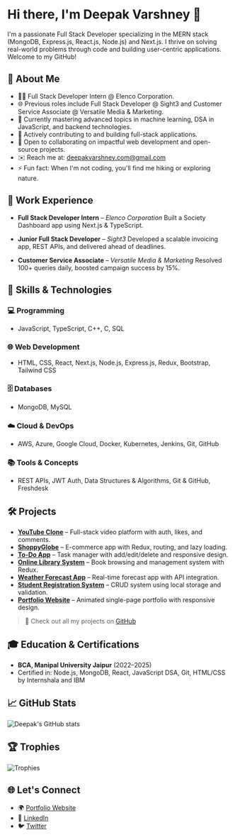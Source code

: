 # Hi there, I'm Deepak Varshney 👋

I'm a passionate Full Stack Developer specializing in the MERN stack (MongoDB, Express.js, React.js, Node.js) and Next.js. I thrive on solving real-world problems through code and building user-centric applications. Welcome to my GitHub!

## 🚀 About Me

* 👨‍💻 Full Stack Developer Intern @ Elenco Corporation.
* 🌐 Previous roles include Full Stack Developer @ Sight3 and Customer Service Associate @ Versatile Media & Marketing.
* 🌱 Currently mastering advanced topics in machine learning, DSA in JavaScript, and backend technologies.
* 🔧 Actively contributing to and building full-stack applications.
* 👯 Open to collaborating on impactful web development and open-source projects.
* ✉️ Reach me at: [deepakvarshney.com@gmail.com](mailto:deepakvarshney.com@gmail.com)
* ⚡ Fun fact: When I'm not coding, you'll find me hiking or exploring nature.

## 💼 Work Experience

* **Full Stack Developer Intern** – *Elenco Corporation*
  Built a Society Dashboard app using Next.js & TypeScript.

* **Junior Full Stack Developer** – *Sight3*
  Developed a scalable invoicing app, REST APIs, and delivered ahead of deadlines.

* **Customer Service Associate** – *Versatile Media & Marketing*
  Resolved 100+ queries daily, boosted campaign success by 15%.

## 🧠 Skills & Technologies

### 💻 Programming

* JavaScript, TypeScript, C++, C, SQL

### 🌐 Web Development

* HTML, CSS, React, Next.js, Node.js, Express.js, Redux, Bootstrap, Tailwind CSS

### 🗄️ Databases

* MongoDB, MySQL

### ☁️ Cloud & DevOps

* AWS, Azure, Google Cloud, Docker, Kubernetes, Jenkins, Git, GitHub

### 📚 Tools & Concepts

* REST APIs, JWT Auth, Data Structures & Algorithms, Git & GitHub, Freshdesk

## 🛠️ Projects

* **[YouTube Clone](https://youtubefrontend-seven.vercel.app)** – Full-stack video platform with auth, likes, and comments.
* **[ShoppyGlobe](https://react-kanban-kappa.vercel.app)** – E-commerce app with Redux, routing, and lazy loading.
* **[To-Do App](https://todo-app-link.vercel.app)** – Task manager with add/edit/delete and responsive design.
* **[Online Library System](https://online-library-rust-three.vercel.app)** – Book browsing and management system with Redux.
* **[Weather Forecast App](https://weather-app-tawny-kappa-39.vercel.app)** – Real-time forecast app with API integration.
* **[Student Registration System](https://student-registartion.vercel.app)** – CRUD system using local storage and validation.
* **[Portfolio Website](https://deepakvarshney.vercel.app)** – Animated single-page portfolio with responsive design.

> 📁 Check out all my projects on [GitHub](https://github.com/Deepak-Varshney)

## 🎓 Education & Certifications

* **BCA, Manipal University Jaipur** (2022–2025)
* Certified in: Node.js, MongoDB, React, JavaScript DSA, Git, HTML/CSS by Internshala and IBM

## 📈 GitHub Stats

![Deepak's GitHub stats](https://github-readme-stats.vercel.app/api?username=Deepak-Varshney\&show_icons=true\&theme=radical)

## 🏆 Trophies

![Trophies](https://github-profile-trophy.vercel.app/?username=Deepak-Varshney\&theme=radical)

## 🌐 Let's Connect

* 🌍 [Portfolio Website](https://deepakvarshney.vercel.app)
* 🔗 [LinkedIn](https://www.linkedin.com/in/deepakvarshney-exe)
* 🐦 [Twitter](https://twitter.com/iDeepakVarshney)
<!-- aGV0aWh1aGVib2RhQGRjcGEubmV0-->
